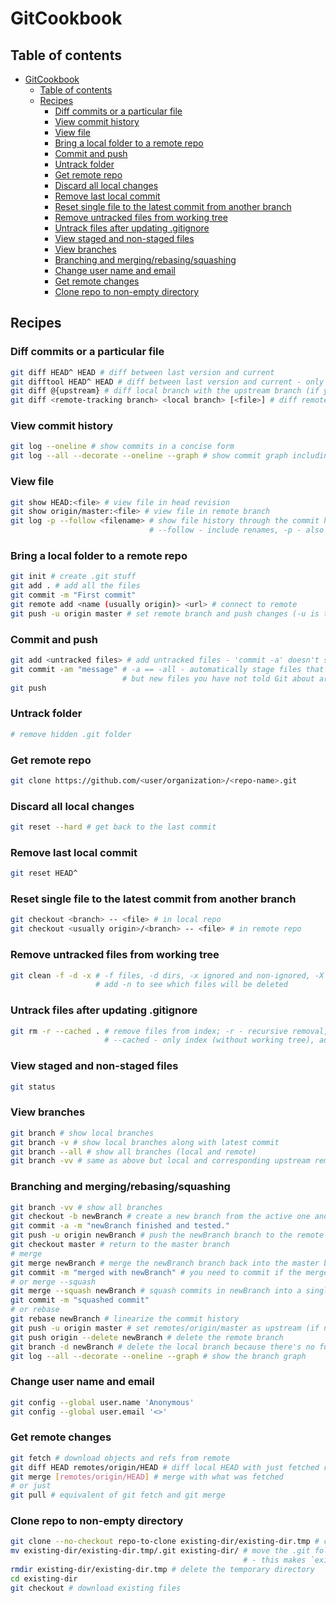 # GitCookbook
## Table of contents
- [GitCookbook](#GitCookbook)
    * [Table of contents](#Table-of-contents)
    * [Recipes](#Recipes)
        + [Diff commits or a particular file](#Diff-commits-or-a-particular-file)
        + [View commit history](#View-commit-history)
        + [View file](#View-file)
        + [Bring a local folder to a remote repo](#Bring-a-local-folder-to-a-remote-repo)
        + [Commit and push](#Commit-and-push)
        + [Untrack folder](#Untrack-folder)
        + [Get remote repo](#Get-remote-repo)
        + [Discard all local changes](#Discard-all-local-changes)
        + [Remove last local commit](#Remove-last-local-commit)
        + [Reset single file to the latest commit from another branch](#Reset-single-file-to-the-latest-commit-from-another-branch)
        + [Remove untracked files from working tree](#Remove-untracked-files-from-working-tree)
        + [Untrack files after updating .gitignore](#Untrack-files-after-updating-.gitignore)
        + [View staged and non-staged files](#View-staged-and-non-staged-files)
        + [View branches](#View-branches)
        + [Branching and merging/rebasing/squashing](#Branching-and-merging/rebasing/squashing)
        + [Change user name and email](#Change-user-name-and-email)
        + [Get remote changes](#Get-remote-changes)
        + [Clone repo to non-empty directory](#Clone-repo-to-non-empty-directory)
## Recipes
### Diff commits or a particular file
```bash
git diff HEAD^ HEAD # diff between last version and current
git difftool HEAD^ HEAD # diff between last version and current - only if you configured a diff tool
git diff @{upstream} # diff local branch with the upstream branch (if you're on the branch)
git diff <remote-tracking branch> <local branch> [<file>] # diff remote file with the local one
```
### View commit history
```bash
git log --oneline # show commits in a concise form
git log --all --decorate --oneline --graph # show commit graph including branches (a dog - woof!)
```
### View file
```bash
git show HEAD:<file> # view file in head revision
git show origin/master:<file> # view file in remote branch
git log -p --follow <filename> # show file history through the commit history;
                               # --follow - include renames, -p - also diff
```
### Bring a local folder to a remote repo
```bash
git init # create .git stuff
git add . # add all the files
git commit -m "First commit"
git remote add <name (usually origin)> <url> # connect to remote
git push -u origin master # set remote branch and push changes (-u is the same as --set-upstream)
```
### Commit and push
```bash
git add <untracked files> # add untracked files - 'commit -a' doesn't stage new files
git commit -am "message" # -a == -all - automatically stage files that have been modified and deleted,
                         # but new files you have not told Git about are not affected
git push
```
### Untrack folder
```bash
# remove hidden .git folder
```
### Get remote repo
```bash
git clone https://github.com/<user/organization>/<repo-name>.git
```
### Discard all local changes
```bash
git reset --hard # get back to the last commit
```
### Remove last local commit
```bash
git reset HEAD^
```
### Reset single file to the latest commit from another branch
```bash
git checkout <branch> -- <file> # in local repo
git checkout <usually origin>/<branch> -- <file> # in remote repo
```
### Remove untracked files from working tree
```bash
git clean -f -d -x # -f files, -d dirs, -x ignored and non-ignored, -X ignored,
                   # add -n to see which files will be deleted
```
### Untrack files after updating .gitignore
```bash
git rm -r --cached . # remove files from index; -r - recursive removal,
                     # --cached - only index (without working tree), add -n to preview removal first.
```
### View staged and non-staged files
```bash
git status
```
### View branches
```bash
git branch # show local branches
git branch -v # show local branches along with latest commit
git branch --all # show all branches (local and remote)
git branch -vv # same as above but local and corresponding upstream remote is printed on one line
```
### Branching and merging/rebasing/squashing
```bash
git branch -vv # show all branches
git checkout -b newBranch # create a new branch from the active one and switch to it at the same time
git commit -a -m "newBranch finished and tested."
git push -u origin newBranch # push the newBranch branch to the remote repository and set it as upstream
git checkout master # return to the master branch
# merge
git merge newBranch # merge the newBranch branch back into the master branch
git commit -m "merged with newBranch" # you need to commit if the merge was fast-forward
# or merge --squash
git merge --squash newBranch # squash commits in newBranch into a single commit
git commit -m "squashed commit"
# or rebase
git rebase newBranch # linearize the commit history
git push -u origin master # set remotes/origin/master as upstream (if not set yet) and push
git push origin --delete newBranch # delete the remote branch
git branch -d newBranch # delete the local branch because there's no further need for it
git log --all --decorate --oneline --graph # show the branch graph
```
### Change user name and email
```bash
git config --global user.name 'Anonymous'
git config --global user.email '<>'
```
### Get remote changes
```bash
git fetch # download objects and refs from remote
git diff HEAD remotes/origin/HEAD # diff local HEAD with just fetched remote HEAD
git merge [remotes/origin/HEAD] # merge with what was fetched
# or just
git pull # equivalent of git fetch and git merge
```
### Clone repo to non-empty directory
```bash
git clone --no-checkout repo-to-clone existing-dir/existing-dir.tmp # clone remote repo to tmp folder
mv existing-dir/existing-dir.tmp/.git existing-dir/ # move the .git folder to the directory with the files
                                                    # - this makes `existing-dir` a git repo.
rmdir existing-dir/existing-dir.tmp # delete the temporary directory
cd existing-dir
git checkout # download existing files
```